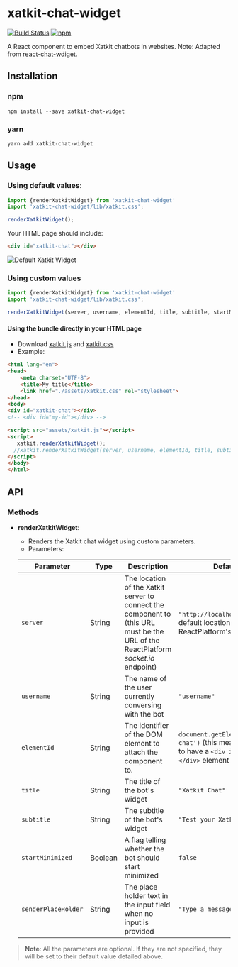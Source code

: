 # xatkit-chat-widget

[![Build Status](https://travis-ci.org/xatkit-bot-platform/xatkit-chat-widget.svg?branch=master)](https://travis-ci.org/xatkit-bot-platform/xatkit-chat-widget)
[![npm](https://img.shields.io/npm/v/xatkit-chat-widget.svg)](https://www.npmjs.com/package/xatkit-chat-widget)

A React component to embed Xatkit chatbots in websites.
Note: Adapted from [react-chat-wdiget](https://github.com/Wolox/react-chat-widget).

## Installation

### npm

```
npm install --save xatkit-chat-widget
```

### yarn

```
yarn add xatkit-chat-widget
```

## Usage

### Using default values:

```javascript
import {renderXatkitWidget} from 'xatkit-chat-widget'
import 'xatkit-chat-widget/lib/xatkit.css';

renderXatkitWidget();
```
Your HTML page should include:
```html
<div id="xatkit-chat"></div>
```

![Default Xatkit Widget](https://raw.githubusercontent.com/xatkit-bot-platform/xatkit-chat-widget/gh-pages/img/default-widget.png)
### Using custom values

```javascript
import {renderXatkitWidget} from 'xatkit-chat-widget'
import 'xatkit-chat-widget/lib/xatkit.css';

renderXatkitWidget(server, username, elementId, title, subtitle, startMinimized, senderPlaceHolder);
```


#### Using the bundle directly in your HTML page
- Download [xatkit.js](https://raw.githubusercontent.com/xatkit-bot-platform/xatkit-chat-widget/gh-pages/bundles/xatkit.js) and [xatkit.css](https://raw.githubusercontent.com/xatkit-bot-platform/xatkit-chat-widget/gh-pages/bundles/xatkit.css)
- Example:
```html
<html lang="en">
<head>
    <meta charset="UTF-8">
    <title>My title</title>
    <link href="./assets/xatkit.css" rel="stylesheet">
</head>
<body>
<div id="xatkit-chat"></div>
<!-- <div id="my-id"></div> -->

<script src="assets/xatkit.js"></script>
<script>
   xatkit.renderXatkitWidget();
  //xatkit.renderXatkitWidget(server, username, elementId, title, subtitle, startMinimized, senderPlaceHolder);
</script>
</body>
</html>
```



## API

### Methods 

* **renderXatkitWidget**:
  
    - Renders the Xatkit chat widget using custom parameters.
    - Parameters:
    
    | Parameter         | Type    | Description                                                  | Default Value                                                |
    | ----------------- | ------- | ------------------------------------------------------------ | ------------------------------------------------------------ |
    | `server`          | String  | The location of the Xatkit server to connect the component to (this URL must be the URL of the ReactPlatform *socket.io* endpoint) | `"http://localhost:5001"` (the default location of the ReactPlatform's *socket.io* server ) |
    | `username`        | String  | The name of the user currently conversing with the bot       | `"username"`                                                 |
    | `elementId`       | String  | The identifier of the DOM element to attach the component to. | `document.getElementById('xatkit-chat')` (this means that you need to have a `<div id="xatkit-chat"></div>` element in your DOM) |
    | `title`           | String  | The title of the bot's widget                                | `"Xatkit Chat"`                                              |
    | `subtitle`        | String  | The subtitle of the bot's widget                             | `"Test your Xatkit bot here!"`                               |
    | `startMinimized`    | Boolean | A flag telling whether the bot should start minimized        | `false`                                                      |
    | `senderPlaceHolder` | String  | The place holder text in the input field when no input is provided | `"Type a message"`                                           |
    
    

> **Note**: All the parameters are optional. If they are not specified, they will be set to their default value detailed above.
